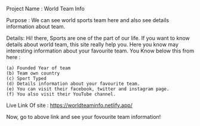 Project Name : World Team Info

Purpose : We can see world sports team here and also see details information about team.

Details: Hi! there, Sports are one of the part of our life. If you want to know details about world team, this site really help you. Here you know may interesting information about your favourite team. You Know below this from here :

    (a) Founded Year of team
    (b) Team own country
    (c) Sport Typed
    (d) Details information about your favourite team.
    (e) You can visit their facebook, twitter and instagram page.
    (f) You also visit their YouTube channel.

Live Link Of site : https://worldteaminfo.netlify.app/


Now, go to above link and see your fovourite team information!